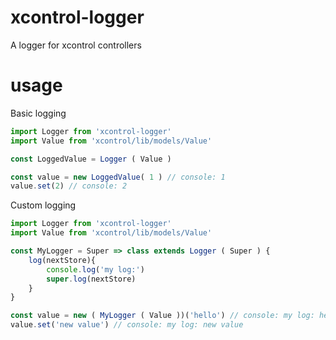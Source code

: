 # xcontrol-logger
A logger for xcontrol controllers

# usage

Basic logging
```js
import Logger from 'xcontrol-logger'
import Value from 'xcontrol/lib/models/Value'

const LoggedValue = Logger ( Value )

const value = new LoggedValue( 1 ) // console: 1
value.set(2) // console: 2
```

Custom logging


```js
import Logger from 'xcontrol-logger'
import Value from 'xcontrol/lib/models/Value'

const MyLogger = Super => class extends Logger ( Super ) {
    log(nextStore){
        console.log('my log:')
        super.log(nextStore)
    }
}

const value = new ( MyLogger ( Value ))('hello') // console: my log: hello
value.set('new value') // console: my log: new value

```
